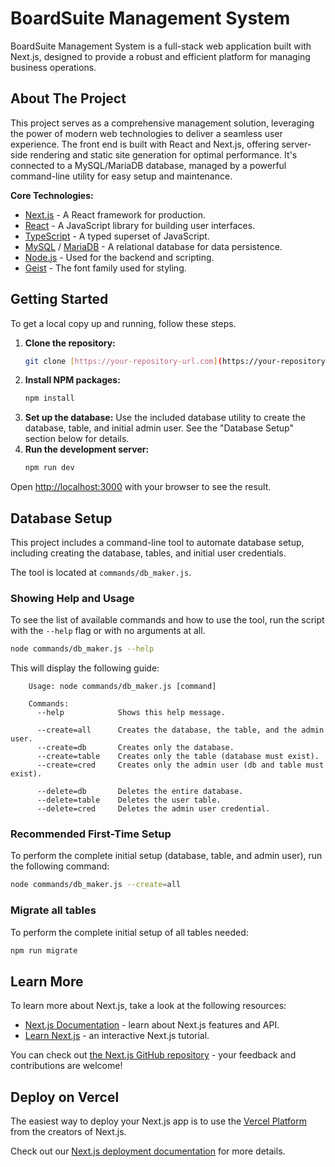 # BoardSuite Management System

BoardSuite Management System is a full-stack web application built with Next.js, designed to provide a robust and efficient platform for managing business operations.

## About The Project

This project serves as a comprehensive management solution, leveraging the power of modern web technologies to deliver a seamless user experience. The front end is built with React and Next.js, offering server-side rendering and static site generation for optimal performance. It's connected to a MySQL/MariaDB database, managed by a powerful command-line utility for easy setup and maintenance.

**Core Technologies:**
* [Next.js](https://nextjs.org/) - A React framework for production.
* [React](https://react.dev/) - A JavaScript library for building user interfaces.
* [TypeScript](https://www.typescriptlang.org/) - A typed superset of JavaScript.
* [MySQL](https://www.mysql.com/) / [MariaDB](https://mariadb.org/) - A relational database for data persistence.
* [Node.js](https://nodejs.org/) - Used for the backend and scripting.
* [Geist](https://vercel.com/font) - The font family used for styling.

## Getting Started

To get a local copy up and running, follow these steps.

1.  **Clone the repository:**
    ```sh
    git clone [https://your-repository-url.com](https://your-repository-url.com)
    ```
2.  **Install NPM packages:**
    ```sh
    npm install
    ```
3.  **Set up the database:**
    Use the included database utility to create the database, table, and initial admin user. See the "Database Setup" section below for details.
4.  **Run the development server:**
    ```bash
    npm run dev
    ```

Open [http://localhost:3000](http://localhost:3000) with your browser to see the result.

## Database Setup

This project includes a command-line tool to automate database setup, including creating the database, tables, and initial user credentials.

The tool is located at `commands/db_maker.js`.

### **Showing Help and Usage**

To see the list of available commands and how to use the tool, run the script with the `--help` flag or with no arguments at all.

```bash
node commands/db_maker.js --help
```

This will display the following guide:
```
    Usage: node commands/db_maker.js [command]

    Commands:
      --help            Shows this help message.

      --create=all      Creates the database, the table, and the admin user.
      --create=db       Creates only the database.
      --create=table    Creates only the table (database must exist).
      --create=cred     Creates only the admin user (db and table must exist).

      --delete=db       Deletes the entire database.
      --delete=table    Deletes the user table.
      --delete=cred     Deletes the admin user credential.
```

### **Recommended First-Time Setup**
To perform the complete initial setup (database, table, and admin user), run the following command:
```bash
node commands/db_maker.js --create=all
```

### **Migrate all tables**
To perform the complete initial setup of all tables needed:
```bash
npm run migrate
```


## Learn More

To learn more about Next.js, take a look at the following resources:

- [Next.js Documentation](https://nextjs.org/docs) - learn about Next.js features and API.
- [Learn Next.js](https://nextjs.org/learn) - an interactive Next.js tutorial.

You can check out [the Next.js GitHub repository](https://github.com/vercel/next.js) - your feedback and contributions are welcome!

## Deploy on Vercel

The easiest way to deploy your Next.js app is to use the [Vercel Platform](https://vercel.com/new?utm_medium=default-template&filter=next.js&utm_source=create-next-app&utm_campaign=create-next-app-readme) from the creators of Next.js.

Check out our [Next.js deployment documentation](https://nextjs.org/docs/app/building-your-application/deploying) for more details.
